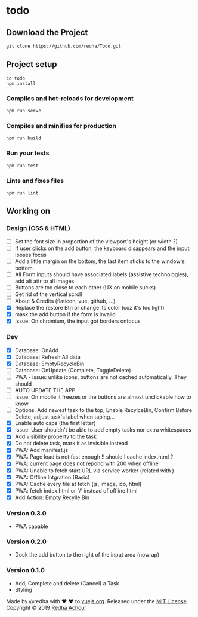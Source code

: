 # todo 

## Download the Project
```
git clone https://github.com/redha/Todo.git
```

## Project setup
```
cd todo
npm install
```

### Compiles and hot-reloads for development
```
npm run serve
```

### Compiles and minifies for production
```
npm run build
```

### Run your tests
```
npm run test
```

### Lints and fixes files
```
npm run lint
```

## Working on
### Design (CSS & HTML)
- [ ] Set the font size in proportion of the viewport's height (or width ?)
- [ ] If user clicks on the add button, the keyboard disappears and the input looses focus
- [ ] Add a little margin on the bottom, the last item sticks to the window's bottom 
- [ ] All Form inputs should have associated labels (assistive technologies), add alt attr to all images
- [ ] Buttons are too close to each other (UX on mobile sucks)
- [ ] Get rid of the vertical scroll
- [ ] About & Credits (flaticon, vue, github, ...)
- [X] Replace the restore Btn or change its color (coz it's too light)
- [X] mask the add button if the form is invalid
- [X] Issue: On chromium, the input got borders onfocus 

### Dev
- [X] Database: OnAdd
- [X] Database: Refresh All data
- [X] Database: EmptyRecycleBin
- [ ] Database: OnUpdate (Complete, ToggleDelete)
- [ ] PWA - issue: unlike icons, buttons are not cached automatically. They should
- [ ] AUTO UPDATE THE APP.
- [ ] Issue: On mobile it freezes or the buttons are almost unclickable how to know
- [ ] Options: Add newest task to the top, Enable RecylceBin, Confirm Before Delete, adjust task's label when taping...
- [X] Enable auto caps (the first letter)
- [X] Issue: User shouldn't be able to add empty tasks nor extra whitespaces
- [X] Add visibility property to the task
- [X] Do not delete task, mark it as invisible instead
- [X] PWA: Add manifest.js
- [X] PWA: Page load is not fast enough !! should I cache index.html ?
- [X] PWA: current page does not repond with 200 when offline
- [X] PWA: Unable to fetch start URL via service worker (related with )
- [X] PWA: Offline Intgration (Basic)
- [X] PWA: Cache every file at fetch (js, image, ico, html)
- [X] PWA: fetch index.html or '/' instead of offline.html
- [X] Add Action: Empty Recylle Bin

### Version 0.3.0 
* PWA capable

### Version 0.2.0 
* Dock the add button to the right of the input area (nowrap)

### Version 0.1.0 
* Add, Complete and delete (Cancel) a Task
* Styling

Made by @redha with ♥ ♥ to [vuejs.org](https://vuejs.org).
Released under the [MIT License](https://opensource.org/licenses/MIT).
Copyright © 2019 [Redha Achour](https://github.com/redha)
